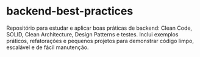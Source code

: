 # backend-best-practices
Repositório para estudar e aplicar boas práticas de backend: Clean Code, SOLID, Clean Architecture, Design Patterns e testes. Inclui exemplos práticos, refatorações e pequenos projetos para demonstrar código limpo, escalável e de fácil manutenção.
